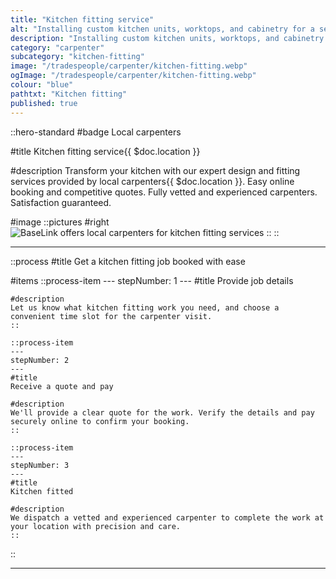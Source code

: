 ```yaml
---
title: "Kitchen fitting service"
alt: "Installing custom kitchen units, worktops, and cabinetry for a seamless design"
description: "Installing custom kitchen units, worktops, and cabinetry for a seamless design"
category: "carpenter"
subcategory: "kitchen-fitting"
image: "/tradespeople/carpenter/kitchen-fitting.webp"
ogImage: "/tradespeople/carpenter/kitchen-fitting.webp"
colour: "blue"
pathtxt: "Kitchen fitting"
published: true
---
```


::hero-standard
#badge
Local carpenters

#title
Kitchen fitting service{{ $doc.location }}

#description
Transform your kitchen with our expert design and fitting services provided by local carpenters{{ $doc.location }}. Easy online booking and competitive quotes. Fully vetted and experienced carpenters. Satisfaction guaranteed.

#image
    ::pictures
    #right
    ![BaseLink offers local carpenters for kitchen fitting services](/tradespeople/carpenter/kitchen-fitting.webp)
    ::
::

---

::process
#title
Get a kitchen fitting job booked with ease

#items
    ::process-item
    ---
    stepNumber: 1
    ---
    #title
    Provide job details

    #description
    Let us know what kitchen fitting work you need, and choose a convenient time slot for the carpenter visit.
    ::
    
    ::process-item
    ---
    stepNumber: 2
    ---
    #title
    Receive a quote and pay

    #description
    We'll provide a clear quote for the work. Verify the details and pay securely online to confirm your booking.
    ::

    ::process-item
    ---
    stepNumber: 3
    ---
    #title
    Kitchen fitted

    #description
    We dispatch a vetted and experienced carpenter to complete the work at your location with precision and care.
    ::
::

---
